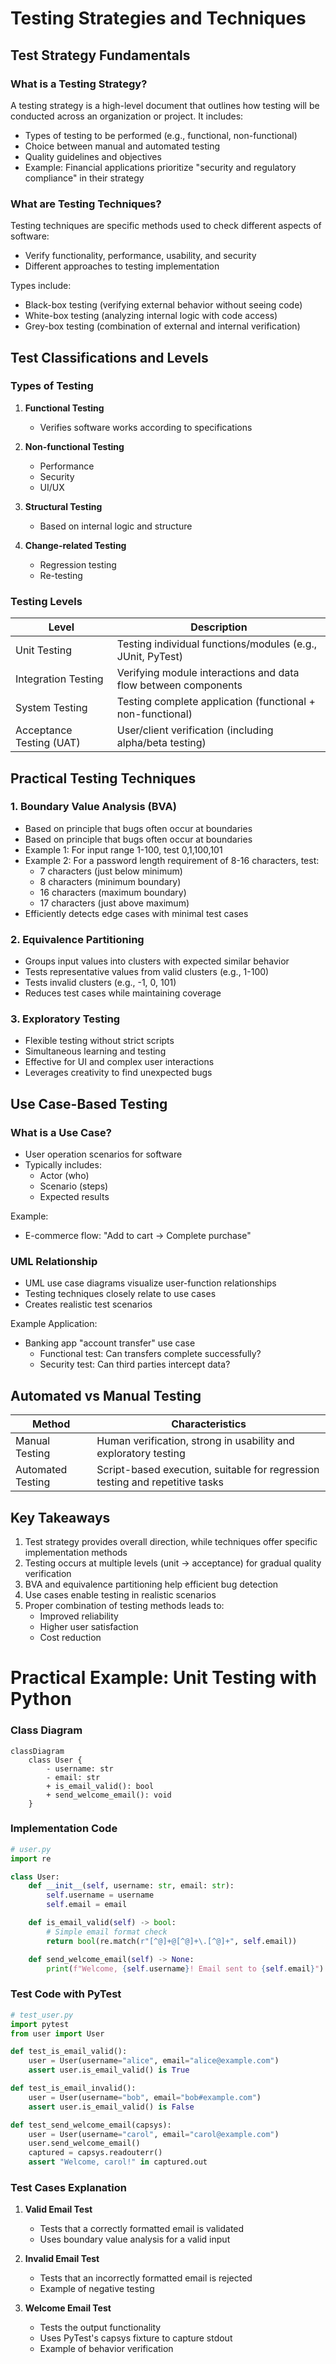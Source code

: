 # Testing Strategies and Techniques

## Test Strategy Fundamentals

### What is a Testing Strategy?

A testing strategy is a high-level document that outlines how testing will be conducted across an organization or project. It includes:

- Types of testing to be performed (e.g., functional, non-functional)
- Choice between manual and automated testing
- Quality guidelines and objectives
- Example: Financial applications prioritize "security and regulatory compliance" in their strategy

### What are Testing Techniques?

Testing techniques are specific methods used to check different aspects of software:

- Verify functionality, performance, usability, and security
- Different approaches to testing implementation

Types include:

- Black-box testing (verifying external behavior without seeing code)
- White-box testing (analyzing internal logic with code access)
- Grey-box testing (combination of external and internal verification)

## Test Classifications and Levels

### Types of Testing

1. **Functional Testing**

   - Verifies software works according to specifications

2. **Non-functional Testing**

   - Performance
   - Security
   - UI/UX

3. **Structural Testing**

   - Based on internal logic and structure

4. **Change-related Testing**
   - Regression testing
   - Re-testing

### Testing Levels

| Level                    | Description                                                    |
| ------------------------ | -------------------------------------------------------------- |
| Unit Testing             | Testing individual functions/modules (e.g., JUnit, PyTest)     |
| Integration Testing      | Verifying module interactions and data flow between components |
| System Testing           | Testing complete application (functional + non-functional)     |
| Acceptance Testing (UAT) | User/client verification (including alpha/beta testing)        |

## Practical Testing Techniques

### 1. Boundary Value Analysis (BVA)

- Based on principle that bugs often occur at boundaries
- Based on principle that bugs often occur at boundaries
- Example 1: For input range 1-100, test 0,1,100,101
- Example 2: For a password length requirement of 8-16 characters, test:
  - 7 characters (just below minimum)
  - 8 characters (minimum boundary)
  - 16 characters (maximum boundary)
  - 17 characters (just above maximum)
- Efficiently detects edge cases with minimal test cases

### 2. Equivalence Partitioning

- Groups input values into clusters with expected similar behavior
- Tests representative values from valid clusters (e.g., 1-100)
- Tests invalid clusters (e.g., -1, 0, 101)
- Reduces test cases while maintaining coverage

### 3. Exploratory Testing

- Flexible testing without strict scripts
- Simultaneous learning and testing
- Effective for UI and complex user interactions
- Leverages creativity to find unexpected bugs

## Use Case-Based Testing

### What is a Use Case?

- User operation scenarios for software
- Typically includes:
  - Actor (who)
  - Scenario (steps)
  - Expected results

Example:

- E-commerce flow: "Add to cart → Complete purchase"

### UML Relationship

- UML use case diagrams visualize user-function relationships
- Testing techniques closely relate to use cases
- Creates realistic test scenarios

Example Application:

- Banking app "account transfer" use case
  - Functional test: Can transfers complete successfully?
  - Security test: Can third parties intercept data?

## Automated vs Manual Testing

| Method            | Characteristics                                                              |
| ----------------- | ---------------------------------------------------------------------------- |
| Manual Testing    | Human verification, strong in usability and exploratory testing              |
| Automated Testing | Script-based execution, suitable for regression testing and repetitive tasks |

## Key Takeaways

1. Test strategy provides overall direction, while techniques offer specific implementation methods
2. Testing occurs at multiple levels (unit → acceptance) for gradual quality verification
3. BVA and equivalence partitioning help efficient bug detection
4. Use cases enable testing in realistic scenarios
5. Proper combination of testing methods leads to:
   - Improved reliability
   - Higher user satisfaction
   - Cost reduction

# Practical Example: Unit Testing with Python

### Class Diagram

```mermaid
classDiagram
    class User {
        - username: str
        - email: str
        + is_email_valid(): bool
        + send_welcome_email(): void
    }
```

### Implementation Code

```python
# user.py
import re

class User:
    def __init__(self, username: str, email: str):
        self.username = username
        self.email = email

    def is_email_valid(self) -> bool:
        # Simple email format check
        return bool(re.match(r"[^@]+@[^@]+\.[^@]+", self.email))

    def send_welcome_email(self) -> None:
        print(f"Welcome, {self.username}! Email sent to {self.email}")
```

### Test Code with PyTest

```python
# test_user.py
import pytest
from user import User

def test_is_email_valid():
    user = User(username="alice", email="alice@example.com")
    assert user.is_email_valid() is True

def test_is_email_invalid():
    user = User(username="bob", email="bob#example.com")
    assert user.is_email_valid() is False

def test_send_welcome_email(capsys):
    user = User(username="carol", email="carol@example.com")
    user.send_welcome_email()
    captured = capsys.readouterr()
    assert "Welcome, carol!" in captured.out
```

### Test Cases Explanation

1. **Valid Email Test**

   - Tests that a correctly formatted email is validated
   - Uses boundary value analysis for a valid input

2. **Invalid Email Test**

   - Tests that an incorrectly formatted email is rejected
   - Example of negative testing

3. **Welcome Email Test**
   - Tests the output functionality
   - Uses PyTest's capsys fixture to capture stdout
   - Example of behavior verification
